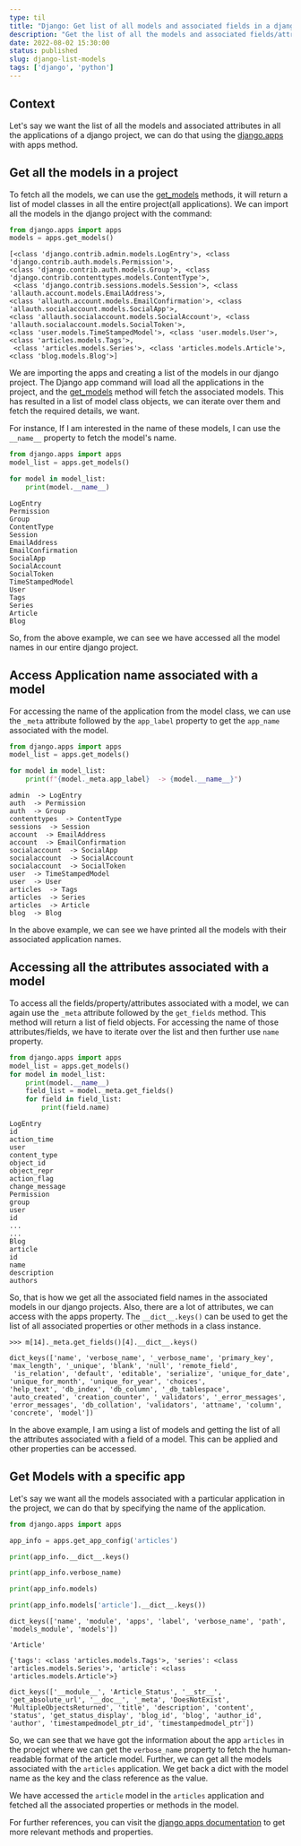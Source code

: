 ```yaml
---
type: til 
title: "Django: Get list of all models and associated fields in a django project"
description: "Get the list of all the models and associated fields/attributes in a django project or an application"
date: 2022-08-02 15:30:00
status: published
slug: django-list-models
tags: ['django', 'python']
---
```


## Context

Let's say we want the list of all the models and associated attributes in all the applications of a django project, we can do that using the [django.apps](https://docs.djangoproject.com/en/4.0/ref/applications/) with apps method. 

## Get all the models in a project

To fetch all the models, we can use the [get_models](https://docs.djangoproject.com/en/4.0/ref/applications/#django.apps.AppConfig.get_models) methods, it will return a list of model classes in all the entire project(all applications). We can import all the models in the django project with the command:
 
```python
from django.apps import apps
models = apps.get_models()
```

```
[<class 'django.contrib.admin.models.LogEntry'>, <class 'django.contrib.auth.models.Permission'>, 
<class 'django.contrib.auth.models.Group'>, <class 'django.contrib.contenttypes.models.ContentType'>,
 <class 'django.contrib.sessions.models.Session'>, <class 'allauth.account.models.EmailAddress'>, 
<class 'allauth.account.models.EmailConfirmation'>, <class 'allauth.socialaccount.models.SocialApp'>, 
<class 'allauth.socialaccount.models.SocialAccount'>, <class 'allauth.socialaccount.models.SocialToken'>, 
<class 'user.models.TimeStampedModel'>, <class 'user.models.User'>, <class 'articles.models.Tags'>,
 <class 'articles.models.Series'>, <class 'articles.models.Article'>, <class 'blog.models.Blog'>]
```

We are importing the apps and creating a list of the models in our django project. The Django app command will load all the applications in the project, and the [get_models]() method will fetch the associated models. This has resulted in a list of model class objects, we can iterate over them and fetch the required details, we want.

For instance, If I am interested in the name of these models, I can use the `__name__` property to fetch the model's name. 

```python
from django.apps import apps
model_list = apps.get_models()

for model in model_list:
    print(model.__name__)
```

```
LogEntry
Permission
Group
ContentType
Session
EmailAddress
EmailConfirmation
SocialApp
SocialAccount
SocialToken
TimeStampedModel
User
Tags
Series
Article
Blog

```

So, from the above example, we can see we have accessed all the model names in our entire django project. 

## Access Application name associated with a model

For accessing the name of the application from the model class, we can use the `_meta` attribute followed by the `app_label` property to get the `app_name` associated with the model.

```python
from django.apps import apps
model_list = apps.get_models()

for model in model_list:
    print(f"{model._meta.app_label}  -> {model.__name__}")
```

```
admin  -> LogEntry
auth  -> Permission
auth  -> Group
contenttypes  -> ContentType
sessions  -> Session
account  -> EmailAddress
account  -> EmailConfirmation
socialaccount  -> SocialApp
socialaccount  -> SocialAccount
socialaccount  -> SocialToken
user  -> TimeStampedModel
user  -> User
articles  -> Tags
articles  -> Series
articles  -> Article
blog  -> Blog
```

In the above example, we can see we have printed all the models with their associated application names. 

## Accessing all the attributes associated with a model
 
To access all the fields/property/attributes associated with a model, we can again use the `_meta` attribute followed by the `get_fields` method.  This method will return a list of field objects. For accessing the name of those attributes/fields, we have to iterate over the list and then further use `name` property.

```python
from django.apps import apps
model_list = apps.get_models()
for model in model_list:
    print(model.__name__)
    field_list = model._meta.get_fields()
    for field in field_list:
        print(field.name)
```

```
LogEntry
id
action_time
user
content_type
object_id
object_repr
action_flag
change_message
Permission
group
user
id
...
...
Blog
article
id
name
description
authors
```
So, that is how we get all the associated field names in the associated models in our django projects. Also, there are a lot of attributes, we can access with the apps property. The `__dict__.keys()` can be used to get the list of all associated properties or other methods in a class instance.

```
>>> m[14]._meta.get_fields()[4].__dict__.keys()

dict_keys(['name', 'verbose_name', '_verbose_name', 'primary_key', 'max_length', '_unique', 'blank', 'null', 'remote_field',
 'is_relation', 'default', 'editable', 'serialize', 'unique_for_date', 'unique_for_month', 'unique_for_year', 'choices', 
'help_text', 'db_index', 'db_column', '_db_tablespace', 'auto_created', 'creation_counter', '_validators', '_error_messages', 
'error_messages', 'db_collation', 'validators', 'attname', 'column', 'concrete', 'model'])
```
In the above example, I am using a list of models and getting the list of all the attributes associated with a field of a model. This can be applied and other properties can be accessed. 

## Get Models with a specific app

Let's say we want all the models associated with a particular application in the project, we can do that by specifying the name of the application.

```python
from django.apps import apps

app_info = apps.get_app_config('articles')

print(app_info.__dict__.keys()

print(app_info.verbose_name)

print(app_info.models)

print(app_info.models['article'].__dict__.keys())
```

```
dict_keys(['name', 'module', 'apps', 'label', 'verbose_name', 'path', 'models_module', 'models'])

'Article'

{'tags': <class 'articles.models.Tags'>, 'series': <class 'articles.models.Series'>, 'article': <class 'articles.models.Article'>}

dict_keys(['__module__', 'Article_Status', '__str__', 'get_absolute_url', '__doc__', '_meta', 'DoesNotExist', 'MultipleObjectsReturned', 'title', 'description', 'content', 'status', 'get_status_display', 'blog_id', 'blog', 'author_id', 'author', 'timestampedmodel_ptr_id', 'timestampedmodel_ptr'])
```

So, we can see that we have got the information about the app `articles` in the proejct where we can get the `verbose_name` property to fetch the human-readable format of the article model. Further, we can get all the models associated with the `articles` application. We get back a dict with the model name as the key and the class reference as the value.

We have accessed the `article` model in the `articles` application and fetched all the associated properties or methods in the model.

For further references, you can visit the [django apps documentation](https://docs.djangoproject.com/en/4.0/ref/applications/) to get more relevant methods and properties.
